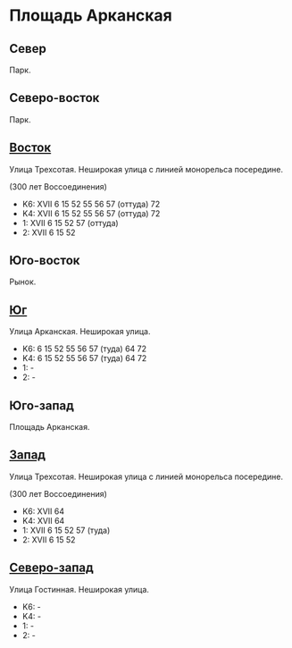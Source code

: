 # Площадь Арканская

## Север

Парк.

## Северо-восток

Парк.

## [Восток](./10447075.md)

Улица Трехсотая.
Неширокая улица с линией монорельса посередине.

(300 лет Воссоединения)

* K6:   XVII
        6   15  52  55  56  57 (оттуда) 72
* K4:   XVII
        6   15  52  55  56  57 (оттуда) 72
* 1:    XVII
        6   15  52  57 (оттуда)
* 2:    XVII
        6   15  52

## Юго-восток

Рынок.

## [Юг](./10445085.md)

Улица Арканская.
Неширокая улица.

* K6:   6   15  52  55  56  57 (туда)   64  72
* K4:   6   15  52  55  56  57 (туда)   64  72
* 1:    -
* 2:    -

## Юго-запад

Площадь Арканская.

## [Запад](./10440080.md)

Улица Трехсотая.
Неширокая улица с линией монорельса посередине.

(300 лет Воссоединения)

* K6:   XVII
        64
* K4:   XVII
        64
* 1:    XVII
        6   15  52  57 (туда)
* 2:    XVII
        6   15  52

## [Северо-запад](./10440075.md)

Улица Гостинная.
Неширокая улица.

* K6:   -
* K4:   -
* 1:    -
* 2:    -

